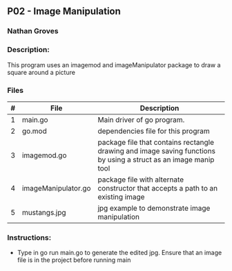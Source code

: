 ## P02 - Image Manipulation
### Nathan Groves
### Description:

This program uses an imagemod and imageManipulator package to draw a square around a picture 

### Files

|   #   | File     | Description                      |
| :---: | -------- | -------------------------------- |
|   1   | main.go | Main driver of go program. |
|   2   | go.mod | dependencies file for this program |
|   3   | imagemod.go | package file that contains rectangle drawing and image saving functions by using a struct as an image manip tool |
|   4   | imageManipulator.go | package file with alternate constructor that accepts a path to an existing image |
|   5   | mustangs.jpg | jpg example to demonstrate image manipulation |



### Instructions:

- Type in go run main.go to generate the edited jpg. Ensure that an image file is in the project before running main


